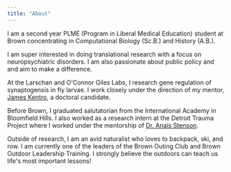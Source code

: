 ```yaml
---
title: "About"
---
```


I am a second year PLME (Program in Liberal Medical Education) student at Brown concentrating in Computational Biology (Sc.B.) and History (A.B.).

I am super interested in doing translational research with a focus on neuropsychiatric disorders. I am also passionate about public policy and and aim to make a difference.

At the Larschan and O'Connor Giles Labs, I research gene regulation of synaptogensis in fly larvae. I work closely under the direction of my mentor, [James Kentro](https://www.researchgate.net/profile/James-Kentro), a doctoral candidate.

Before Brown, I graduated salutatorian from the International Academy in Bloomfield Hills. I also worked as a research intern at the Detroit Trauma Project where I worked under the mentorship of [Dr. Anaïs Stenson](https://www.linkedin.com/in/anais-stenson-13087525a/).

Outside of research, I am an avid naturalist who loves to backpack, ski, and row. I am currently one of the leaders of the Brown Outing Club and Brown Outdoor Leadership Training. I strongly believe the outdoors can teach us life's most important lessons!
